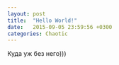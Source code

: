 ```yaml
---
layout: post
title:  "Hello World!"
date:   2015-09-05 23:59:56 +0300
categories: Chaotic
---
```


Куда уж без него)))
